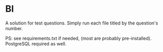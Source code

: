 # BI
A solution for test questions.
Simply run each file titled by the question's number.

PS: see requirements.txt if needed, (most are probably pre-installed). PostgreSQL required as well.
